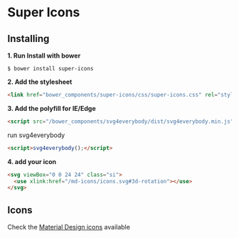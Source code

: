 # Super Icons

## Installing

**1. Run Install with bower**

```
$ bower install super-icons
```

**2. Add the stylesheet**

```html
<link href="bower_components/super-icons/css/super-icons.css" rel="stylesheet">
```

**3. Add the polyfill for IE/Edge**

```html
<script src="/bower_components/svg4everybody/dist/svg4everybody.min.js"></script>
```

run svg4everybody

```html
<script>svg4everybody();</script>
```

**4. add your icon**

```html
<svg viewBox="0 0 24 24" class="si">
  <use xlink:href="/md-icons/icons.svg#3d-rotation"></use>
</svg>
```

## Icons

Check the [Material Design icons](https://elements.polymer-project.org/elements/iron-icons?view=demo:demo/index.html&active=iron-icons) available

